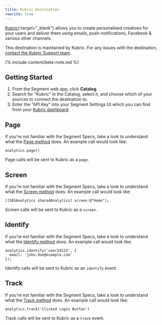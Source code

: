 ```yaml
---
title: Kubric Destination
rewrite: true
---
```

[Kubric](https://kubric.io/?utm_source=segmentio&utm_medium=docs&utm_campaign=partners){:target="_blank”} allows you to create personalised creatives for your users and deliver them using emails, push-notifications, Facebook & various other channels.

This destination is maintained by Kubric. For any issues with the destination, [contact the Kubric Support team](mailto:tom@kubric.io).

{% include content/beta-note.md %}


## Getting Started



1. From the Segment web app, click **Catalog**.
2. Search for "Kubric" in the Catalog, select it, and choose which of your sources to connect the destination to.
3. Enter the "API Key" into your Segment Settings UI which you can find from your [Kubric dashboard](https://app.kubric.io/profile).


## Page

If you're not familiar with the Segment Specs, take a look to understand what the [Page method](/docs/connections/spec/page/) does. An example call would look like:

```
analytics.page()
```

Page calls will be sent to Kubric as a `page`.


## Screen

If you're not familiar with the Segment Specs, take a look to understand what the [Screen method](/docs/connections/spec/page/) does. An example call would look like:

```
[[SEGAnalytics sharedAnalytics] screen:@"Home"];
```

Screen calls will be sent to Kubric as a `screen`.


## Identify

If you're not familiar with the Segment Specs, take a look to understand what the [Identify method](/docs/connections/spec/identify/) does. An example call would look like:

```
analytics.identify('userId123', {
  email: 'john.doe@example.com'
});
```

Identify calls will be sent to Kubric as an `identify` event.


## Track

If you're not familiar with the Segment Specs, take a look to understand what the [Track method](/docs/connections/spec/track/) does. An example call would look like:

```
analytics.track('Clicked Login Button')
```

Track calls will be sent to Kubric as a `track` event.
